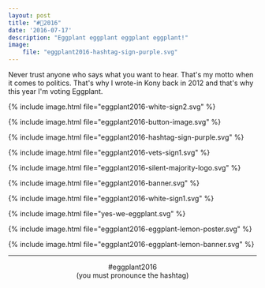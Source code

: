 ```yaml
---
layout: post
title: "#🍆2016"
date: '2016-07-17'
description: "Eggplant eggplant eggplant eggplant!"
image:
    file: "eggplant2016-hashtag-sign-purple.svg"
---
```



Never trust anyone who says what you want to hear. That's my motto when it comes to politics. That's why I wrote-in Kony back in 2012 and that's why this year I'm voting Eggplant.

{% include image.html file="eggplant2016-white-sign2.svg" %}

{% include image.html file="eggplant2016-button-image.svg" %}

{% include image.html file="eggplant2016-hashtag-sign-purple.svg" %}

{% include image.html file="eggplant2016-vets-sign1.svg" %}

{% include image.html file="eggplant2016-silent-majority-logo.svg" %}

{% include image.html file="eggplant2016-banner.svg" %}

{% include image.html file="eggplant2016-white-sign1.svg" %}

{% include image.html file="yes-we-eggplant.svg" %}

{% include image.html file="eggplant2016-eggplant-lemon-poster.svg" %}

{% include image.html file="eggplant2016-eggplant-lemon-banner.svg" %}


----


<p align="center">#eggplant2016<br>(you must pronounce the hashtag)</p>
